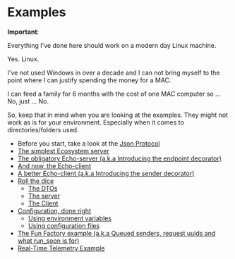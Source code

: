 # Examples

**Important**:

Everything I've done here should work on a modern day Linux machine.

Yes. Linux.

I've not used Windows in over a decade and I can not bring myself to the point where I can justify spending the money for a MAC.

I can feed a family for 6 months with the cost of one MAC computer so ... No, just ... No.

So, keep that in mind when you are looking at the examples. They might not work as is for your environment. Especially when it comes to directories/folders used.

- Before you start, take a look at the [Json Protocol](./the_protocol.md)
- [The simplest Ecosystem server](examples/base.md)
- [The obligatory Echo-server (a.k.a Introducing the endpoint decorator)](./examples/echo/server.md)
- [And now, the Echo-client](./examples/echo/client.md)
- [A better Echo-client (a.k.a Introducing the sender decorator)](./examples/echo/better_client.md)
- [Roll the dice](./examples/dice_roller/dice_roller.md)
  - [The DTOs](./examples/dice_roller/the_dtos.md)
  - [The server](./examples/dice_roller/server.md)
  - [The Client](./examples/dice_roller/client.md)
- [Configuration, done right](./configuration/configuration.md)
  - [Using environment variables](./configuration/through_environment_variables.md)
  - [Using configuration files](./configuration/through_configuration_files.md)
- [The Fun Factory example (a.k.a Queued senders, request uuids and what run_soon is for)](./examples/fun_factory/fun_factory.md)
- [Real-Time Telemetry Example](./examples/telemetry/telemetry.md)
